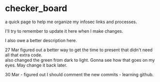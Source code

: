 # checker_board
a quick page to help me organize my infosec links and processes.

I'll try to remember to update it here when I make changes.

I also owe a better description here.  

27 Mar figured out a better way to get the time to present that didn't need all that extra code.  
  also changed the green from dark to light.  Gonna see how that goes on my eyes.  May change it back later.

30 Mar - figured out I should comment the new commits - learning github.
